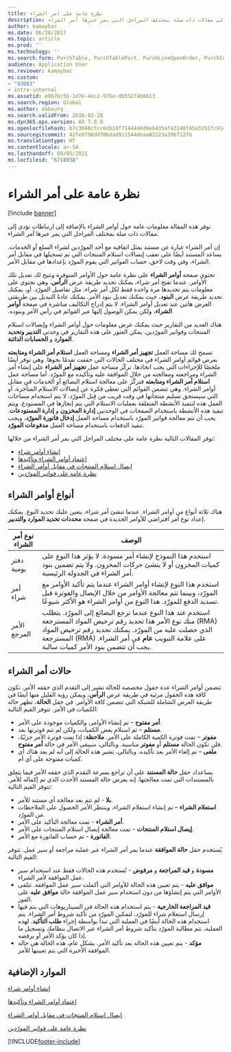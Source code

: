 ```yaml
---
title: نظرة عامة على أمر الشراء
description: توفر هذه المقالة معلومات عامة حول أوامر الشراء بالإضافة إلى ارتباطات تؤدي إلى مقالات ذات صلة بمختلف المراحل التي يمر عبرها أمر الشراء.
author: kamaybac
ms.date: 06/20/2017
ms.topic: article
ms.prod: ''
ms.technology: ''
ms.search.form: PurchTable, PurchTablePart, PurchLineOpenOrder, PurchConfirmationRequestJournal
audience: Application User
ms.reviewer: kamaybac
ms.custom:
- "93083"
- intro-internal
ms.assetid: e9b7bc5b-1d7e-4ec2-97be-d655274b0613
ms.search.region: Global
ms.author: dabourq
ms.search.validFrom: 2016-02-28
ms.dyn365.ops.version: AX 7.0.0
ms.openlocfilehash: b7c3666cfcc6db19f7144448d9eb435af43140f45e3291fc914adb0ee9f96831
ms.sourcegitcommit: 42fe9790ddf0bdad911544deaa82123a396712fb
ms.translationtype: HT
ms.contentlocale: ar-SA
ms.lasthandoff: 08/05/2021
ms.locfileid: "6718938"
---
```

# <a name="purchase-order-overview"></a>نظرة عامة على أمر الشراء

[!include [banner](../includes/banner.md)]

توفر هذه المقالة معلومات عامة حول أوامر الشراء بالإضافة إلى ارتباطات تؤدي إلى مقالات ذات صلة بمختلف المراحل التي يمر عبرها أمر الشراء.

إن أمر الشراء عبارة عن مستند يمثل اتفاقية مع أحد المورّدين لشراء السلع أو الخدمات. يساعد المستند أيضًا على تعقب إيصالات استلام المنتجات التي تم تسجيلها في مقابل أمر الشراء، وفي وقت لاحق، حساب الفواتير التي يقوم المورّد بإعدادها في مقابل الأمر.  

تحتوي صفحة **أوامر الشراء** على نظرة عامة حول الأوامر المتوفرة وتتيح لك تعديل تلك الأوامر. عندما تفتح أمر شراء، يمكنك تحديد طريقة عرض **الرأس**، وهي تحتوي على معلومات يتم تحديدها مرة واحدة فقط لكل أمر شراء، مثل تفاصيل المورّد. أو، يمكنك تحديد طريقة عرض **البنود**، حيث يمكنك تعديل بنود الأمر. ‏‫يمكنك عادةً التبديل بين طريقتي العرض هاتين عند تعديل أوامر الشراء. لا يتم إدراج التكاليف مباشرة في صفحة **‬‏‫أوامر الشراء‬‏‫**‬‏‫، ولكن يمكن الوصول إليها عبر القوائم في رأس الأمر وبنوده.‬  

هناك العديد من التقارير حيث يمكنك عرض معلومات حول أوامر الشراء وإيصالات استلام المنتجات وفواتير المورّدين. يمكن العثور على هذه التقارير في وحدتي **التدبير وتحديد الموارد** و **الحسابات الدائنة**.  

تسمح لك مساحة العمل **تجهيز أمر الشراء‬** ومساحة العمل **استلام أمر الشراء ومتابعته‬** بعرض قوائم أوامر الشراء في مختلف الحالات التي حققت تقدمًا نحوها. وهي توفر أيضًا ملخصًا للإجراءات التي يجب اتخاذها. تركّز مساحة عمل **تجهيز أمر الشراء** على إنشاء أمر الشراء ومراجعته ومعالجته من خلال الموافقة عليه وتأكيده مع المورّد. ‏‫أما مساحة عمل **استلام أمر الشراء ومتابعته** فتركّز على معالجة استلام البضائع أو الخدمات في مقابل أوامر الشراء. وهي تتضمن القوائم التي تعطي فكرة عن إيصالات الاستلام المتأخرة، أو التي سيستحق تسليم منتجاتها في وقت قريب من قِبل المورّد.‬ لا يتم استخدام مساحات العمل هذه لتنفيذ الأنشطة المتعلقة بعمليات الاستلام التي يتم إنجازها في المستودع. ويتم تنفيذ هذه الأنشطة باستخدام الصفحات في الوحدتين **إدارة المخزون** و **إدارة المستودعات**. يجب أن تتم معالجة فواتير المورّد باستخدام مساحة العمل **إدخال فاتورة المورّد‬**، ويجب تنفيذ الدفعات باستخدام مساحة العمل **مدفوعات المورّد‬‏‎‬**.  

توفر المقالات التالية نظرة عامة على مختلف المراحل التي يمر أمر الشراء من خلالها:

-   [إنشاء أوامر شراء](purchase-order-creation.md)
-   [اعتماد أوامر الشراء وتأكيدها](purchase-order-approval-confirmation.md)
-   [إيصال استلام المنتجات في مقابل أوامر الشراء](product-receipt-against-purchase-orders.md)
-   [نظرة عامة على فواتير المورّدين](../../finance/accounts-payable/vendor-invoices-overview.md)

## <a name="types-of-purchase-orders"></a>أنواع أوامر الشراء
‏‫هناك ثلاثة أنواع من أوامر الشراء. عندما تنشئ أمر شراء، يتعين عليك تحديد النوع.‬ يمكنك إعداد نوع أمر افتراضي للأوامر الجديدة في صفحة **محددات تحديد الموارد والتدبير‬**.

| نوع أمر الشراء        | الوصف                                                                                                                                                                                                                                                                           |
|----------------|---------------------------------------------------------------------------------------------------------------------------------------------------------------------------------------------------------------------------------------------------------------------------------------|
| دفتر يومية        | استخدم هذا النموذج لإنشاء أمر مسودة. لا يؤثر هذا النوع على كميات المخزون أو لا ينشئ حركات المخزون. ولا يتم تضمين بنود أمر الشراء في الجدولة الرئيسية.                                                                                                       |
| أمر شراء | استخدم هذا النوع لإنشاء أوامر الشراء عندما يتم تأكيد الأوامر مع المورّد، وبينما تتم معالجة الأوامر من خلال الإيصال والفوترة قبل تسديد الدفع للمورّد. هذا النوع من أوامر الشراء هو الأكثر شيوعًا.                                                                          |
| الأمر المرجع | استخدم عند هذا النوع عندما ترجع البضائع إلى المورّد. يتطلب منك نوع الأمر هذا تحديد رقم ترخيص المواد المسترجعة (RMA)‬ الذي حصلت عليه من المورّد. يمكنك تحديد رقم ترخيص المواد المسترجعة (RMA) على علامة التبويب **عام** في أمر الشراء. يجب أن تتضمن بنود الأمر كميات سالبة. |

## <a name="purchase-order-statuses"></a>حالات أمر الشراء
تتضمن أوامر الشراء عدة حقول مخصصة للحالة تشير إلى التقدم الذي حققه الأمر. تكون كافة هذه الحقول مرئية في طريقة عرض **الرأس**، ويمكن رؤية القليل منها أيضًا في طريقة العرض الشاملة للشبكة التي تتضمن كافة الأوامر. في حقل **الحالة**، تظهر حالة الكميات في الأمر. تتوفر القيم التالية:

-   **أمر مفتوح‬** – تم إنشاء الأوامر، والكميات موجودة على الأمر.
-   **مستلم** – تم استلام بعض الكميات، ولكن لم تتم فوترتها بعد.
-   **مفوتر‬** – تمت فوترة الكمية الكاملة على الأمر. **ملاحظة:** إذا تمت فوترة الأمر *جزئيًا*، فلن تكون الحالة **مستلم** أو **مفوتر** مناسبة. وبالتالي، سيبقى الأمر في حالة **أمر مفتوح**.
-   **ملغى** – تم إلغاء الأمر بعد تأكيده. وبالتالي، تشير هذه الحالة إلى أنه لم يعد هناك أي كميات مفتوحة على أي أم.

يساعدك حقل **حالة المستند** على أن تراجع بسرعة التقدم الذي حققه الأمر فيما يتعلق بالمستندات التي تمت معالجتها. إنه يعرض حالة المستند الأحدث الذي تم إكماله للأمر. تتوفر القيم التالية:

-   **بلا** - لم تتم بعد معالجة أي مستند للأمر.
-   **استعلام الشراء‬** – تم إنشاء استعلام الشراء‬، وينتظر الأمر الحصول على الملاحظات من المورّد.
-   **أمر الشراء** - تمت معالجة التأكيد على الأمر.
-   **إيصال استلام المنتجات** - تمت معالجة إيصال استلام المنتجات على الأمر.
-   **الفاتورة** - تم حساب الفاتورة مع الأمر.

يُستخدم حقل **حالة الموافقة** عندما يمر أمر الشراء عبر عملية مراجعة أو سير عمل. تتوفر القيم التالية:

-   **مسودة** و **قيد المراجعة‬** و **مرفوض** - تُستخدم هذه الحالات فقط عند استخدام سير عمل الموافقة لأمر الشراء.
-   **موافق عليه** - يتم تعيين هذه الحالة للأوامر التي أكملت سير عمل الموافقة. تتلقى الأوامر التي يتم إنشاؤها من دون استخدام سير عمل الموافقة حالة **موافق عليه‬** على الفور.
-   **قيد المراجعة الخارجية‬** - يتم استخدام هذه الحالة في السيناريوهات التي يتم فيها إرسال استعلام شراء للمورّد، لتمكين المورّد من تأكيد شروط أمر الشراء. يتم استخدام هذه الحالة أيضًا في العملية التي تبدأ بواسطة إجراء **طلب التأكيد‬**. لهذه العملية، تتم مطالبة المورّد بتأكيد شروط أمر الشراء عبر الاتصال بنظامك وتسجيل ما إذا كان يؤكد الأمر أو يرفضه.
-   **مؤكد** - يتم تعيين هذه الحالة بعد تأكيد الأمر. بشكل عام، هذه الحالة هي حالة الموافقة الأخيرة التي يتم تعيينها للأمر.


## <a name="additional-resources"></a>الموارد الإضافية

[إنشاء أوامر شراء](purchase-order-creation.md)

[اعتماد أوامر الشراء وتأكيدها](purchase-order-approval-confirmation.md)

[إيصال استلام المنتجات في مقابل أوامر الشراء](product-receipt-against-purchase-orders.md)

[نظرة عامة على فواتير المورّدين](../../finance/accounts-payable/vendor-invoices-overview.md)





[!INCLUDE[footer-include](../../includes/footer-banner.md)]